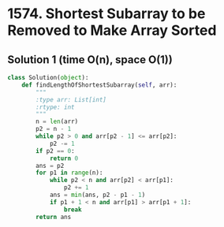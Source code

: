# 1574. Shortest Subarray to be Removed to Make Array Sorted

## Solution 1 (time O(n), space O(1))

```python
class Solution(object):
    def findLengthOfShortestSubarray(self, arr):
        """
        :type arr: List[int]
        :rtype: int
        """
        n = len(arr)
        p2 = n - 1
        while p2 > 0 and arr[p2 - 1] <= arr[p2]:
            p2 -= 1
        if p2 == 0:
            return 0
        ans = p2
        for p1 in range(n):
            while p2 < n and arr[p2] < arr[p1]:
                p2 += 1
            ans = min(ans, p2 - p1 - 1)
            if p1 + 1 < n and arr[p1] > arr[p1 + 1]:
                break
        return ans
```

